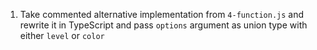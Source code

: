 1. Take commented alternative implementation from `4-function.js` and rewrite it in TypeScript and pass `options` argument as union type with either `level` or `color`
